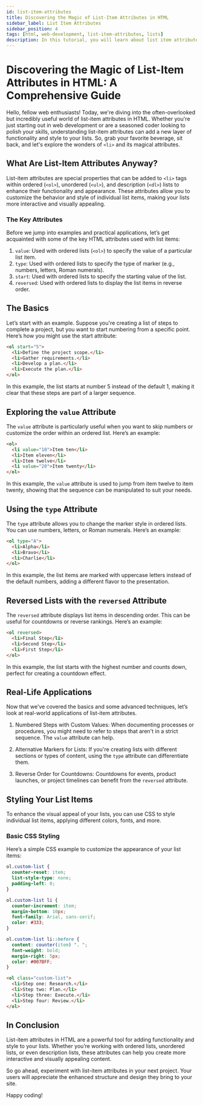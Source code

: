 ```yaml
---
id: list-item-attributes
title: Discovering the Magic of List-Item Attributes in HTML
sidebar_label: List Item Attributes
sidebar_position: 4
tags: [html, web-development, list-item-attributes, lists]
description: In this tutorial, you will learn about list item attributes in HTML. List items can have attributes that define the value, type, and style of the list item.
---
```


# Discovering the Magic of List-Item Attributes in HTML: A Comprehensive Guide

Hello, fellow web enthusiasts! Today, we're diving into the often-overlooked but incredibly useful world of list-item attributes in HTML. Whether you're just starting out in web development or are a seasoned coder looking to polish your skills, understanding list-item attributes can add a new layer of functionality and style to your lists. So, grab your favorite beverage, sit back, and let's explore the wonders of `<li>` and its magical attributes.

## What Are List-Item Attributes Anyway?

List-item attributes are special properties that can be added to `<li>` tags within ordered (`<ol>`), unordered (`<ul>`), and description (`<dl>`) lists to enhance their functionality and appearance. These attributes allow you to customize the behavior and style of individual list items, making your lists more interactive and visually appealing.

### The Key Attributes

Before we jump into examples and practical applications, let’s get acquainted with some of the key HTML attributes used with list items:

1. `value`: Used with ordered lists (`<ol>`) to specify the value of a particular list item.
2. `type`: Used with ordered lists to specify the type of marker (e.g., numbers, letters, Roman numerals).
3. `start`: Used with ordered lists to specify the starting value of the list.
4. `reversed`: Used with ordered lists to display the list items in reverse order.

## The Basics

Let’s start with an example. Suppose you're creating a list of steps to complete a project, but you want to start numbering from a specific point. Here’s how you might use the start attribute:

```html
<ol start="5">
  <li>Define the project scope.</li>
  <li>Gather requirements.</li>
  <li>Develop a plan.</li>
  <li>Execute the plan.</li>
</ol>
```

In this example, the list starts at number 5 instead of the default 1, making it clear that these steps are part of a larger sequence.

## Exploring the `value` Attribute

The `value` attribute is particularly useful when you want to skip numbers or customize the order within an ordered list. Here’s an example:

```html
<ol>
  <li value="10">Item ten</li>
  <li>Item eleven</li>
  <li>Item twelve</li>
  <li value="20">Item twenty</li>
</ol>
```

In this example, the `value` attribute is used to jump from item twelve to item twenty, showing that the sequence can be manipulated to suit your needs.

## Using the `type` Attribute

The `type` attribute allows you to change the marker style in ordered lists. You can use numbers, letters, or Roman numerals. Here’s an example:

```html
<ol type="A">
  <li>Alpha</li>
  <li>Bravo</li>
  <li>Charlie</li>
</ol>
```

In this example, the list items are marked with uppercase letters instead of the default numbers, adding a different flavor to the presentation.

## Reversed Lists with the `reversed` Attribute

The `reversed` attribute displays list items in descending order. This can be useful for countdowns or reverse rankings. Here’s an example:

```html
<ol reversed>
  <li>Final Step</li>
  <li>Second Step</li>
  <li>First Step</li>
</ol>
```

In this example, the list starts with the highest number and counts down, perfect for creating a countdown effect.

## Real-Life Applications

Now that we’ve covered the basics and some advanced techniques, let’s look at real-world applications of list-item attributes.

1. Numbered Steps with Custom Values: When documenting processes or procedures, you might need to refer to steps that aren't in a strict sequence. The `value` attribute can help.

2. Alternative Markers for Lists: If you're creating lists with different sections or types of content, using the `type` attribute can differentiate them.

3. Reverse Order for Countdowns: Countdowns for events, product launches, or project timelines can benefit from the `reversed` attribute.

## Styling Your List Items

To enhance the visual appeal of your lists, you can use CSS to style individual list items, applying different colors, fonts, and more.

### Basic CSS Styling

Here’s a simple CSS example to customize the appearance of your list items:

```css
ol.custom-list {
  counter-reset: item;
  list-style-type: none;
  padding-left: 0;
}

ol.custom-list li {
  counter-increment: item;
  margin-bottom: 10px;
  font-family: Arial, sans-serif;
  color: #333;
}

ol.custom-list li::before {
  content: counter(item) ". ";
  font-weight: bold;
  margin-right: 5px;
  color: #007BFF;
}
```

```html
<ol class="custom-list">
  <li>Step one: Research.</li>
  <li>Step two: Plan.</li>
  <li>Step three: Execute.</li>
  <li>Step four: Review.</li>
</ol>
```

## In Conclusion

List-item attributes in HTML are a powerful tool for adding functionality and style to your lists. Whether you’re working with ordered lists, unordered lists, or even description lists, these attributes can help you create more interactive and visually appealing content.

So go ahead, experiment with list-item attributes in your next project. Your users will appreciate the enhanced structure and design they bring to your site.

Happy coding!